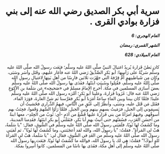 <h1 dir="rtl">سرية أبي بكر الصديق رضي الله عنه  إلى بني فزارة بوادي القرى .</h1>

<h5 dir="rtl">العام الهجري:  6

الشهر القمري: رمضان

العام الميلادي: 628</h5>

<p dir="rtl">كان بَطنُ فَزارةَ يُريدُ اغتيالَ النبيِّ صلَّى اللهُ عليه وسلَّم؛ فبَعَث رسولُ الله صلَّى اللهُ عليه وسلَّم سَريَّةً على رَأسِها: أبو بَكرٍ الصِّدِّيقُ رَضي اللهُ عنه فأغار عليهم، وقَتَل وأسَر وسَبَى، وكان مِن شَياطينِهم أُمُّ قِرْفةَ التي جهَّزَت ثلاثين فارِسًا من أهلِ بَيتِها لاغتيالِ رسولِ الله صلَّى اللهُ عليه وسلَّم، فقُتِلوا وسُبيَتِ ابنَتُها، ففَدَى بها رسولُ الله صلَّى اللهُ عليه وسلَّم بعضَ أُسارَى المسلمين في مكةَ.
أخرج الإمامُ مسلمٌ في «صَحيحِه» عن سَلَمةَ بنِ الأكوَعِ رَضي اللهُ عنه قال: غَزَونا فَزارةَ، وعلينا أبو بَكرٍ؛ أمَّرَه رسول الله صلَّى اللهُ عليه وسلَّم علينا؛ فلمَّا كان بيننا وبين الماءِ ساعةٌ أمَرَنا أبو بَكرٍ فعَرَّسنا ثم شنَّ الغارةَ، فوَرَدَ الماء، فقَتَل مَن قَتَل عليه، وسَبَى، وأنظُرُ إلى عُنُقٍ من النَّاسِ، فيهِمُ الذَّراري فخَشيتُ أن يَسبِقوني إلى الجبلِ، فرَمَيتُ بسهمٍ بينهم وبين الجبلِ. فلمَّا رَأوُا السَّهمَ وَقَفوا، فجِئتُ بهم أسوقُهم. وفيهمُ امرَأةٌ من بني فَزارةَ عليها قَشْعٌ من أدَمٍ -أي: ثَوبٌ من الجِلدِ-، معها ابنةٌ من أحسَنِ العَرَبِ، فسُقتُهم حتى أتيتُ بهم أبا بَكرٍ، فنَفَلَني أبو بكرٍ ابنَتَها. فقَدِمنا المدينةَ، وما كَشَفتُ لها ثَوبًا، فلَقيَني رسولُ الله صلَّى اللهُ عليه وسلَّم في السُّوقِ، فقال: "يا سَلَمةُ، هَبْ لي المَرأةَ". فقلتُ: "يا رسولَ الله، والله لقد أعجَبَتني، وما كَشَفتُ لها ثَوبًا"، ثم لَقيَني رسولُ الله صلَّى اللهُ عليه وسلَّم من الغَدِ في السُّوقِ، فقال لي: "يا سَلَمةُ، هَبْ لي المَرأةَ للهِ أبوكَ!" فقلتُ: هي لك يا رسولَ الله، فوالله ما كَشَفتُ لها ثَوبًا. فبَعَث بها رسولُ الله صلَّى اللهُ عليه وسلَّم إلى أهلِ مكةَ، ففَدَى بها ناسًا من المسلمين، كانوا أُسِروا بمكةَ.</p></br>
